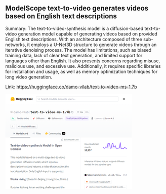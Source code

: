 ## ModelScope text-to-video generates videos based on English text descriptions
Summary: The text-to-video-synthesis model is a diffusion-based text-to-video generation model capable of generating videos based on provided English text descriptions. With an architecture composed of three sub-networks, it employs a U-Net3D structure to generate videos through an iterative denoising process. The model has limitations, such as biased training data, lack of clear text generation, and limited support for languages other than English. It also presents concerns regarding misuse, malicious use, and excessive use. Additionally, it requires specific libraries for installation and usage, as well as memory optimization techniques for long video generation.

Link: https://huggingface.co/damo-vilab/text-to-video-ms-1.7b

<img src="/img/1e1d3cd8-c43a-4f6b-af9c-1b5e9ca69b54.png" width="400" />
<br/><br/>
